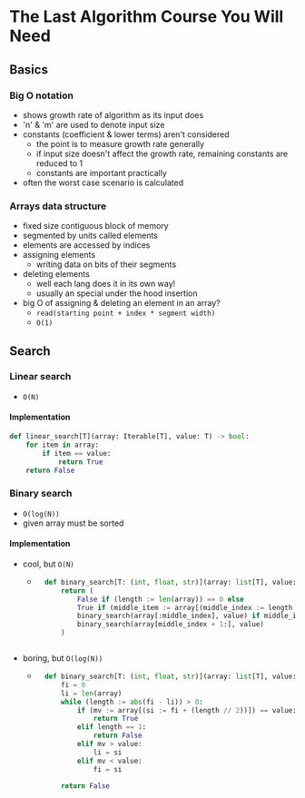# The Last Algorithm Course You Will Need
## Basics
### Big O notation
- shows growth rate of algorithm as its input does
- 'n' & 'm' are used to denote input size
- constants (coefficient & lower terms) aren't considered
    - the point is to measure growth rate generally
    - if input size doesn't affect the growth rate, remaining constants are reduced to 1
    - constants are important practically
- often the worst case scenario is calculated
### Arrays data structure
- fixed size contiguous block of memory
- segmented by units called elements
- elements are accessed by indices
- assigning elements
    - writing data on bits of their segments
- deleting elements
    - well each lang does it in its own way!
    - usually an special under the hood insertion
- big O of assigning & deleting an element in an array?
    - `read(starting point + index * segment width)`
    - `O(1)`
## Search
### Linear search
- `O(N)`
#### Implementation
```py
def linear_search[T](array: Iterable[T], value: T) -> bool:
    for item in array:
        if item == value:
            return True
    return False
```
### Binary search
- `O(log(N))`
- given array must be sorted
#### Implementation
- cool, but `O(N)`
    - ```py
        def binary_search[T: (int, float, str)](array: list[T], value: T) -> bool:
            return (
                False if (length := len(array)) == 0 else
                True if (middle_item := array[(middle_index := length // 2)]) == value else
                binary_search(array[:middle_index], value) if middle_item > value else
                binary_search(array[middle_index + 1:], value)
            )
    ```
- boring, but `O(log(N))`
    - ```py
        def binary_search[T: (int, float, str)](array: list[T], value: T) -> bool:
            fi = 0
            li = len(array)
            while (length := abs(fi - li)) > 0:
                if (mv := array[(si := fi + (length // 2))]) == value:
                    return True
                elif length == 1:
                    return False
                elif mv > value:
                    li = si
                elif mv < value:
                    fi = si

            return False
    ```
